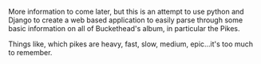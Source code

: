 More information to come later, but this is an attempt to use python and Django to create
a web based application to easily parse through some basic information on all of 
Buckethead's album, in particular the Pikes.  

Things like, which pikes are heavy, fast, slow, medium, epic...it's too much to remember.
